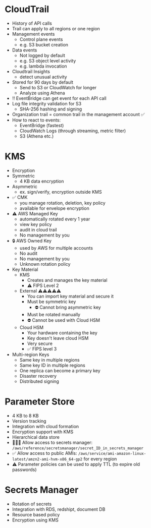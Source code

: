 CloudTrail
=

- History of API calls
- Trail can apply to all regions or one region
- Management events 
  - Control plane events
  - e.g. S3 bucket creation
- Data events
  - Not logged by default
  - e.g. S3 object level activity
  - e.g. lambda invocation
- Cloudtrail Insights
  - detect unusual activity
- Stored for 90 days by default
  - Send to S3 or CloudWatch for longer
  - Analyze using Athena
- ‼️ EventBridge can get event for each API call
- Log file integrity validation for S3
  - SHA-256 hashing and signing
- Organization trail = common trail in the management account ✅
- How to react to events:
  - EventBridge (fastest)
  - CloudWatch Logs (through streaming, metric filter)
  - S3 (Athena etc.)

KMS
=

- Encryption
- Symmetric
  - 4 KB data encryption
- Asymmetric
  - ex. sign/verify, encryption outside KMS
- ✅ CMK
  - you manage rotation, deletion, key policy
  - available for envelope encryption
- ⚠️ AWS Managed Key
  - automatically rotated every 1 year
  - view key policy
  - audit in cloud trail
  - No management by you
- 🔒 AWS Owned Key
  - used by AWS for multiple accounts
  - No audit
  - No management by you
  - Unknown rotation policy
- Key Material
  - KMS
    - Creates and manages the key material
    - ⚠️ FIPS Level 2
  - External ⚠️⚠️⚠️⚠️⚠️
    - You can import key material and secure it
    - Must be symmetric key
      - ⛔ Cannot bring asymmetric key
    - Must be rotated manually
    - ⛔ Cannot be used with Cloud HSM
  - Cloud HSM
    - Your hardware containing the key
    - Key doesn't leave cloud HSM
    - Very secure
    - ✅ FIPS level 3
- Multi-region Keys
  - Same key in multiple regions
  - Same key ID in multiple regions
  - One replica can become a primary key
  - Disaster recovery
  - Distributed signing

Parameter Store
=

- 4 KB to 8 KB
- Version tracking
- Integration with cloud formation
- Encryption support with KMS
- Hierarchical data store
- 🤯🤯🤯 Allow access to secrets manager: `/aws/reference/secretsmanager/secret_ID_in_secrets_manager`
- ✅ Allow access to public AMIs: `/aws/service/ami-amazon-linux-latest/amzn2-ami-hvm-x86_64-gp2` for every region
- ⚠️ Parameter policies can be used to apply TTL (to expire old passwords)

Secrets Manager
= 

- Rotation of secrets
- Integration with RDS, redshipt, document DB
- Resource based policy
- Encryption using KMS

